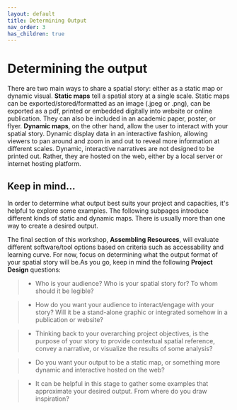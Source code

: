 ```yaml
---
layout: default
title: Determining Output
nav_order: 3
has_children: true
---
```


# Determining the output

There are two main ways to share a spatial story: either as a static map or dynamic visual. **Static maps** tell a spatial story at a single scale. Static maps can be exported/stored/formatted as an image (.jpeg or .png), can be exported as a pdf, printed or embedded digitally into website or online publication. They can also be included in an academic paper, poster, or flyer. **Dynamic maps**, on the other hand, allow the user to interact with your spatial story. Dynamic display data in an interactive fashion, allowing viewers to pan around and zoom in and out to reveal more information at different scales. Dynamic, interactive narratives are not designed to be printed out. Rather, they are hosted on the web, either by a local server or internet hosting platform.

## Keep in mind...
In order to determine what output best suits your project and capacities, it's helpful to explore some examples. The following subpages introduce different kinds of static and dynamic maps. There is usually more than one way to create a desired output. 

The final section of this workshop, **Assembling Resources**, will evaluate different software/tool options based on criteria such as accessability and learning curve. For now, focus on determining what the output format of your spatial story will be.As you go, keep in mind the following **Project Design** questions:
  
 > - Who is your audience? Who is your spatial story for? To whom should it be legible?

  > - How do you want your audience to interact/engage with your story? Will it be a stand-alone graphic or integrated somehow in a publication or website?

  > - Thinking back to your overarching project objectives, is the purpose of your story to provide contextual spatial reference, convey a narrative, or visualize the results of some analysis? 
  
  > - Do you want your output to be a static map, or something more dynamic and interactive hosted on the web? 

  > - It can be helpful in this stage to gather some examples that approximate your desired output. From where do you draw inspiration?





